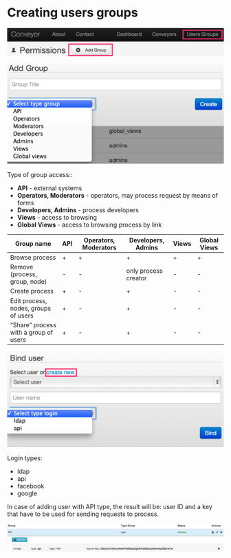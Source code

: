 # Creating users groups


![semafor_timer](../img/users_groups/add_group.png)

![semafor_timer](../img/users_groups/create_group.png)

Type of group access::
*   **API** - external systems
*   **Operators, Moderators** - operators, may process request by means of forms
*   **Developers, Admins** - process developers
*   **Views** - access to browsing
*   **Global Views** - access to browsing process by link

| Group name | API | Operators, Moderators | Developers, Admins | Views | Global Views |
| -- | -- | -- | -- | -- | -- |
| Browse process| + | + | + | + | + |
| Remove (process, group, node) | - | - | only process creator | - | - |
| Create process| + | - | + | - | - |
| Edit process, nodes, groups of users | + | - | + | - | - |
| “Share” process with a group of users | + | - | + | - | - |

![semafor_timer](../img/users_groups/create_new_user_pb.png)

Login types:
*   ldap
*   api
*   facebook
*   google

In case of adding user with API type, the result will be: user ID and a key that have to be used for sending requests to process.

![semafor_timer](../img/users_groups/group_list_API.png)
